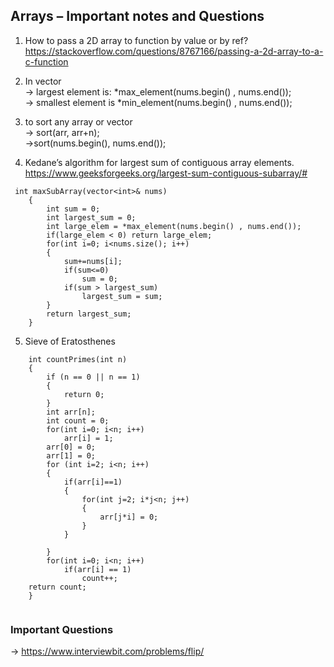 ## Arrays – Important notes and Questions

1) How to pass a 2D array to function by value or by ref? <br>
 https://stackoverflow.com/questions/8767166/passing-a-2d-array-to-a-c-function

2) In vector <br>
→ largest element is: *max_element(nums.begin() , nums.end()); <br>
→ smallest element is *min_element(nums.begin() , nums.end());

3) to sort any array or vector <br>
→ sort(arr, arr+n); <br>
→sort(nums.begin(), nums.end());

4) Kedane’s algorithm for largest sum of contiguous array elements. <br>
https://www.geeksforgeeks.org/largest-sum-contiguous-subarray/#
```
 int maxSubArray(vector<int>& nums) 
    {
        int sum = 0;
        int largest_sum = 0;
        int large_elem = *max_element(nums.begin() , nums.end());
        if(large_elem < 0) return large_elem;
        for(int i=0; i<nums.size(); i++)
        {
            sum+=nums[i];
            if(sum<=0)
                sum = 0;
            if(sum > largest_sum)
                largest_sum = sum;
        }
        return largest_sum;
    }
```
5) Sieve of Eratosthenes
```
    int countPrimes(int n) 
    {
        if (n == 0 || n == 1)
        {
            return 0;
        }
        int arr[n];
        int count = 0;
        for(int i=0; i<n; i++)
            arr[i] = 1;
        arr[0] = 0;
        arr[1] = 0;
        for (int i=2; i<n; i++)
        {
            if(arr[i]==1)
            {
                for(int j=2; i*j<n; j++)
                {
                    arr[j*i] = 0;
                }
            }

        }
        for(int i=0; i<n; i++)
            if(arr[i] == 1)
                count++;
    return count;
    }
    
```
### Important Questions
-> https://www.interviewbit.com/problems/flip/


